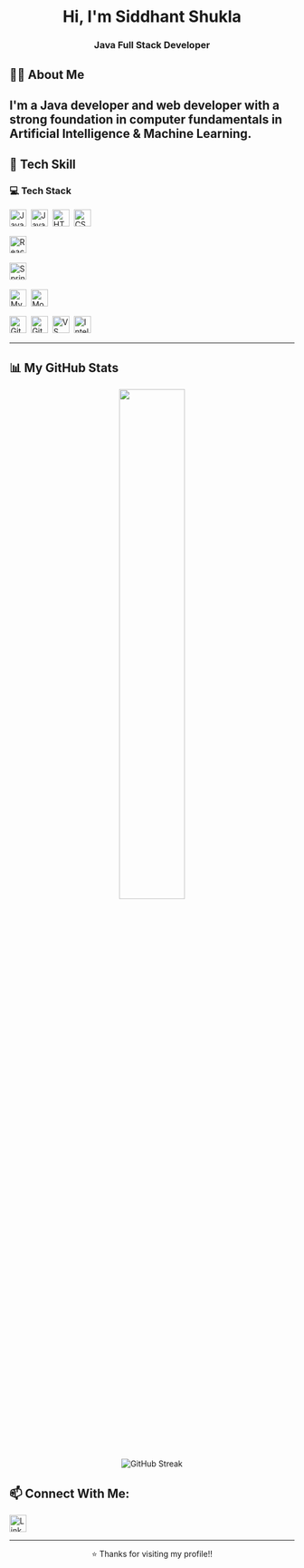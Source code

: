 <h1 align="center">Hi, I'm Siddhant Shukla</h1>
<h3 align="center">Java Full Stack Developer</h3>



## 🙋‍♂️ About Me

I'm a Java developer and web developer with a strong foundation in computer fundamentals in Artificial Intelligence & Machine Learning.
---

## 🚀 Tech Skill
<p align="left">
  <h3>💻 Tech Stack</h3>
<p align="left">
  <!-- Languages -->
  <img src="https://cdn.jsdelivr.net/gh/devicons/devicon/icons/java/java-original.svg" title="Java" width="30px"/>&nbsp;
  <img src="https://cdn.jsdelivr.net/gh/devicons/devicon/icons/javascript/javascript-original.svg" title="JavaScript" width="30px"/>&nbsp;
  <img src="https://cdn.jsdelivr.net/gh/devicons/devicon/icons/html5/html5-original.svg" title="HTML5" width="30px"/>&nbsp;
  <img src="https://cdn.jsdelivr.net/gh/devicons/devicon/icons/css3/css3-original.svg" title="CSS3" width="30px"/>&nbsp;

  <!-- Frontend -->
  <img src="https://cdn.jsdelivr.net/gh/devicons/devicon/icons/react/react-original.svg" title="React" width="30px"/>&nbsp;

  <!-- Backend -->
  <img src="https://cdn.jsdelivr.net/gh/devicons/devicon/icons/spring/spring-original.svg" title="Spring Boot" width="30px"/>&nbsp;

  <!-- Database -->
  <img src="https://cdn.jsdelivr.net/gh/devicons/devicon/icons/mysql/mysql-original.svg" title="MySQL" width="30px"/>&nbsp;
  <img src="https://cdn.jsdelivr.net/gh/devicons/devicon/icons/mongodb/mongodb-original.svg" title="MongoDB" width="30px"/>&nbsp;

  <!-- Tools -->
  <img src="https://cdn.jsdelivr.net/gh/devicons/devicon/icons/git/git-original.svg" title="Git" width="30px"/>&nbsp;
  <img src="https://cdn.jsdelivr.net/gh/devicons/devicon/icons/github/github-original.svg" title="GitHub" width="30px"/>&nbsp;
  <img src="https://cdn.jsdelivr.net/gh/devicons/devicon/icons/vscode/vscode-original.svg" title="VS Code" width="30px"/>&nbsp;
  <img src="https://cdn.jsdelivr.net/gh/devicons/devicon/icons/intellij/intellij-original.svg" title="IntelliJ IDEA" width="30px"/>&nbsp;
</p>
</p>

---
## 📊 My GitHub Stats

<p align="center">
  <img src="https://github-readme-stats.vercel.app/api?username=My-Coding-World-Sid&show_icons=true&theme=dark&hide_border=true" width="48%" />
  
</p>

<p align="center">
  <img src="https://github-readme-streak-stats.herokuapp.com/?user=My-Coding-World-Sid&theme=dark&hide_border=true" alt="GitHub Streak" />
</p>






## 📫 Connect With Me:
<a href="https://www.linkedin.com/in/siddhant101" target="_blank">
  <img src="https://cdn.jsdelivr.net/gh/devicons/devicon/icons/linkedin/linkedin-original.svg" width="30px" alt="LinkedIn Icon"/>
</a>



---

<p align="center">⭐️ Thanks for visiting my profile!!</p>
